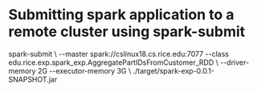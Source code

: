 

# Submitting spark application to a remote cluster using spark-submit 

spark-submit   \\ 
    --master spark://cslinux18.cs.rice.edu:7077  --class edu.rice.exp.spark_exp.AggregatePartIDsFromCustomer_RDD  \\ 
    --driver-memory 2G --executor-memory 3G  \\ 
    ./target/spark-exp-0.0.1-SNAPSHOT.jar